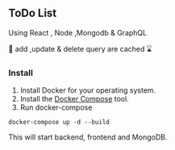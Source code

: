 ## ToDo List

Using React , Node ,Mongodb & GraphQL

💫 add ,update & delete query are cached ⌛

### Install

1. Install Docker for your operating system.
2. Install the [Docker Compose](https://docs.docker.com/compose/install/) tool.
3. Run docker-compose

```
docker-compose up -d --build
```

This will start backend, frontend and MongoDB.
